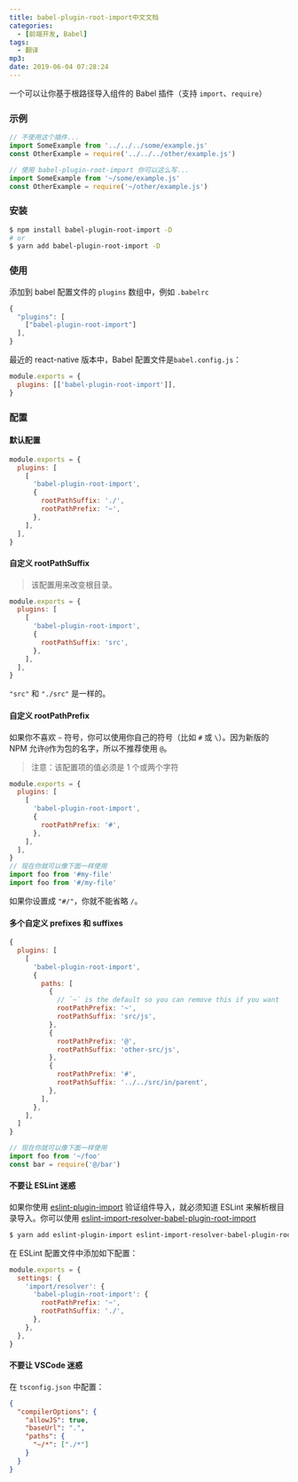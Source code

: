```yaml
---
title: babel-plugin-root-import中文文档
categories:
  - [前端开发, Babel]
tags:
  - 翻译
mp3:
date: 2019-06-04 07:28:24
---
```


一个可以让你基于根路径导入组件的 Babel 插件（支持 `import`、`require`）

### 示例

```js
// 不使用这个插件...
import SomeExample from '../../../some/example.js'
const OtherExample = require('../../../other/example.js')

// 使用 babel-plugin-root-import 你可以这么写...
import SomeExample from '~/some/example.js'
const OtherExample = require('~/other/example.js')
```

### 安装

```sh
$ npm install babel-plugin-root-import -D
# or
$ yarn add babel-plugin-root-import -D
```

### 使用

添加到 babel 配置文件的 `plugins` 数组中，例如 `.babelrc`

```js
{
  "plugins": [
    ["babel-plugin-root-import"]
  ],
}
```

最近的 react-native 版本中，Babel 配置文件是`babel.config.js`：

```js
module.exports = {
  plugins: [['babel-plugin-root-import']],
}
```

### 配置

#### 默认配置

```js
module.exports = {
  plugins: [
    [
      'babel-plugin-root-import',
      {
        rootPathSuffix: './',
        rootPathPrefix: '~',
      },
    ],
  ],
}
```

#### 自定义 rootPathSuffix

> 该配置用来改变根目录。

```js
module.exports = {
  plugins: [
    [
      'babel-plugin-root-import',
      {
        rootPathSuffix: 'src',
      },
    ],
  ],
}
```

`"src"` 和 `"./src"` 是一样的。

#### 自定义 rootPathPrefix

如果你不喜欢 `~` 符号，你可以使用你自己的符号（比如 `#` 或 `\`）。因为新版的 NPM 允许`@`作为包的名字，所以不推荐使用 `@`。

> 注意：该配置项的值必须是 1 个或两个字符

```js
module.exports = {
  plugins: [
    [
      'babel-plugin-root-import',
      {
        rootPathPrefix: '#',
      },
    ],
  ],
}
// 现在你就可以像下面一样使用
import foo from '#my-file'
import foo from '#/my-file'
```

如果你设置成 `"#/"`，你就不能省略 `/`。

#### 多个自定义 prefixes 和 suffixes

```js
{
  plugins: [
    [
      'babel-plugin-root-import',
      {
        paths: [
          {
            // `~` is the default so you can remove this if you want
            rootPathPrefix: '~',
            rootPathSuffix: 'src/js',
          },
          {
            rootPathPrefix: '@',
            rootPathSuffix: 'other-src/js',
          },
          {
            rootPathPrefix: '#',
            rootPathSuffix: '../../src/in/parent',
          },
        ],
      },
    ],
  ]
}

// 现在你就可以像下面一样使用
import foo from '~/foo'
const bar = require('@/bar')
```

#### 不要让 ESLint 迷惑

如果你使用 [eslint-plugin-import](https://github.com/benmosher/eslint-plugin-import) 验证组件导入，就必须知道 ESLint 来解析根目录导入。你可以使用 [eslint-import-resolver-babel-plugin-root-import](http://t.cn/EaZKaTK)

```sh
$ yarn add eslint-plugin-import eslint-import-resolver-babel-plugin-root-import -D
```

在 ESLint 配置文件中添加如下配置：

```js
module.exports = {
  settings: {
    'import/resolver': {
      'babel-plugin-root-import': {
        rootPathPrefix: '~',
        rootPathSuffix: './',
      },
    },
  },
}
```

#### 不要让 VSCode 迷惑

在 `tsconfig.json` 中配置：

```json
{
  "compilerOptions": {
    "allowJS": true,
    "baseUrl": ".",
    "paths": {
      "~/*": ["./*"]
    }
  }
}
```